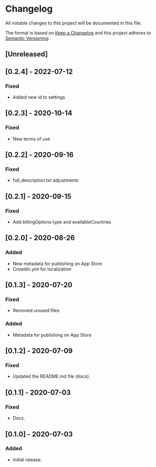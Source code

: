 # Changelog

All notable changes to this project will be documented in this file.

The format is based on [Keep a Changelog](http://keepachangelog.com/en/1.0.0/)
and this project adheres to [Semantic Versioning](http://semver.org/spec/v2.0.0.html).

## [Unreleased]

## [0.2.4] - 2022-07-12

### Fixed

- Added new id to settings


## [0.2.3] - 2020-10-14

### Fixed
- New terms of use

## [0.2.2] - 2020-09-16
### Fixed
- full_description.txt adjustments

## [0.2.1] - 2020-09-15
### Fixed
- Add billingOptions type and availableCountries

## [0.2.0] - 2020-08-26

### Added

- New metadata for publishing on App Store
- Crowdin.yml for localization

## [0.1.3] - 2020-07-20
### Fixed
- Removed unused files

### Added
- Metadata for publishing on App Store

## [0.1.2] - 2020-07-09
### Fixed

- Updated the README.md file (docs).

## [0.1.1] - 2020-07-03

### Fixed

- Docs.

## [0.1.0] - 2020-07-03

### Added

- Initial release.
